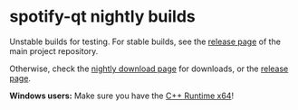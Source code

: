# spotify-qt nightly builds

Unstable builds for testing. For stable builds, see the
[release page](https://github.com/kraxarn/spotify-qt/releases/latest)
of the main project repository.

Otherwise, check the [nightly download page](https://kraxarn.github.io/spotify-qt-nightly) for 
downloads, or the [release page](https://github.com/kraxarn/spotify-qt-nightly/releases/latest).

**Windows users:** Make sure you have the 
[C++ Runtime x64](https://aka.ms/vs/17/release/vc_redist.x64.exe)!